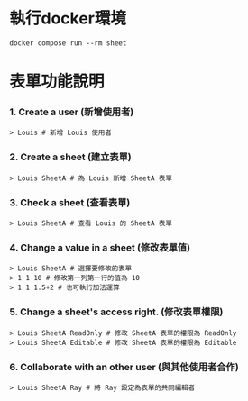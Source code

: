 # 執行docker環境
```bash=
docker compose run --rm sheet
```
# 表單功能說明
### 1. Create a user (新增使用者)
```bash=
> Louis # 新增 Louis 使用者
```
### 2. Create a sheet (建立表單)
```bash=
> Louis SheetA # 為 Louis 新增 SheetA 表單
```
### 3. Check a sheet (查看表單)
```bash=
> Louis SheetA # 查看 Louis 的 SheetA 表單
```
### 4. Change a value in a sheet (修改表單值)
```bash=
> Louis SheetA # 選擇要修改的表單
> 1 1 10 # 修改第一列第一行的值為 10
> 1 1 1.5+2 # 也可執行加法運算
```
### 5. Change a sheet's access right. (修改表單權限)
```bash=
> Louis SheetA ReadOnly # 修改 SheetA 表單的權限為 ReadOnly
> Louis SheetA Editable # 修改 SheetA 表單的權限為 Editable
```
### 6. Collaborate with an other user (與其他使用者合作)
```bash=
> Louis SheetA Ray # 將 Ray 設定為表單的共同編輯者
```